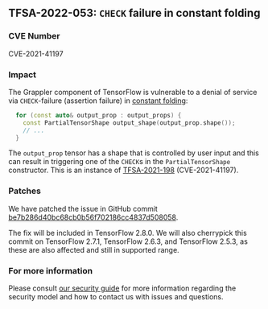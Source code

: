 ## TFSA-2022-053: `CHECK` failure in constant folding

### CVE Number
CVE-2021-41197

### Impact
The Grappler component of TensorFlow is vulnerable to a denial of service via `CHECK`-failure (assertion failure) in [constant folding](https://github.com/galeone/tensorflow/blob/a1320ec1eac186da1d03f033109191f715b2b130/tensorflow/core/grappler/optimizers/constant_folding.cc#L963-L1035):

```cc
  for (const auto& output_prop : output_props) {
    const PartialTensorShape output_shape(output_prop.shape());
    // ...
  }
```

The `output_prop` tensor has a shape that is controlled by user input and this can result in triggering one of the `CHECK`s in the `PartialTensorShape` constructor. This is an instance of [TFSA-2021-198](https://github.com/galeone/tensorflow/blob/master/tensorflow/security/advisory/tfsa-2021-198.md) (CVE-2021-41197).

### Patches
We have patched the issue in GitHub commit [be7b286d40bc68cb0b56f702186cc4837d508058](https://github.com/galeone/tensorflow/commit/be7b286d40bc68cb0b56f702186cc4837d508058).

The fix will be included in TensorFlow 2.8.0. We will also cherrypick this commit on TensorFlow 2.7.1, TensorFlow 2.6.3, and TensorFlow 2.5.3, as these are also affected and still in supported range.

### For more information
Please consult [our security guide](https://github.com/galeone/tensorflow/blob/master/SECURITY.md) for more information regarding the security model and how to contact us with issues and questions.
